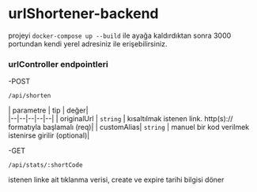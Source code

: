 # urlShortener-backend

projeyi `docker-compose up --build` ile ayağa kaldırdıktan sonra 3000 portundan kendi yerel adresiniz ile erişebilirsiniz.

### urlController endpointleri
 -POST
 
    /api/shorten


| parametre | tip |  değer|  
|--|--|--|--|--|
|  originalUrl | `string` |  kısaltılmak istenen link. http(s):// formatıyla başlamalı (req)|
|  customAlias| `string` |   manuel bir kod verilmek istenirse girilir (optional)|




-GET
 
    /api/stats/:shortCode

istenen linke ait tıklanma verisi, create ve expire tarihi bilgisi döner




